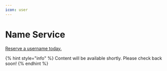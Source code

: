 ```yaml
---
icon: user
---
```


# Name Service

[Reserve a username today.](https://www.mysocial.com/identity)

{% hint style="info" %}
Content will be available shortly. Please check back soon!
{% endhint %}